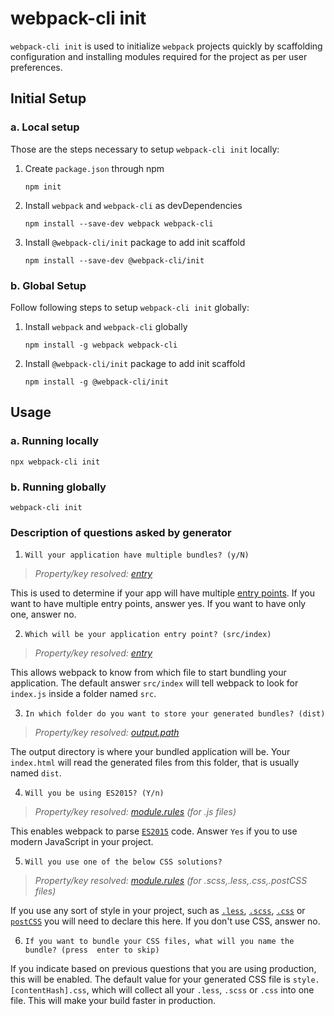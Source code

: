 # webpack-cli init

`webpack-cli init` is used to initialize `webpack` projects quickly by scaffolding configuration and installing modules required for the project as per user preferences.

## Initial Setup

### a. Local setup

Those are the steps necessary to setup `webpack-cli init` locally:

1. Create `package.json` through npm

	```shell
	npm init
	```

2. Install `webpack` and `webpack-cli` as devDependencies

	```shell
    npm install --save-dev webpack webpack-cli
    ```

3. Install `@webpack-cli/init` package to add init scaffold

	```shell
    npm install --save-dev @webpack-cli/init
    ```
	
### b. Global Setup

Follow following steps to setup `webpack-cli init` globally:
1. Install `webpack` and `webpack-cli` globally
	```shell
	npm install -g webpack webpack-cli
	```
	
2. Install `@webpack-cli/init` package to add init scaffold
	```shell
	npm install -g @webpack-cli/init
	```
    
## Usage

### a. Running locally

```shell
npx webpack-cli init
```

### b. Running globally

```shell
webpack-cli init
```

### Description of questions asked by generator

1. `Will your application have multiple bundles? (y/N)`

> *Property/key resolved: [entry](https://webpack.js.org/configuration/entry-context/#entry)*

This is used to determine if your app will have multiple [entry points](https://webpack.js.org/configuration/entry-context/#entry).
If you want to have multiple entry points, answer yes. If you want to have only one, answer no.

2. `Which will be your application entry point? (src/index)`

> *Property/key resolved: [entry](https://webpack.js.org/configuration/entry-context/#entry)*

This allows webpack to know from which file to start bundling your application. The default answer `src/index` will tell webpack to look for `index.js` inside a folder named `src`. 

3. `In which folder do you want to store your generated bundles? (dist)`

> *Property/key resolved: [output.path](https://webpack.js.org/configuration/output/#output-path)*

The output directory is where your bundled application will be. Your `index.html` will read the generated files from this folder, that is usually named `dist`.

4. `Will you be using ES2015? (Y/n)`

> *Property/key resolved: [module.rules](https://webpack.js.org/configuration/module/#module-rules) (for .js files)*

This enables webpack to parse [`ES2015`](https://babeljs.io/learn-es2015/) code. Answer `Yes` if you to use modern JavaScript in your project. 

5. `Will you use one of the below CSS solutions?`

> *Property/key resolved: [module.rules](https://webpack.js.org/configuration/module/#module-rules) (for .scss,.less,.css,.postCSS files)*

If you use any sort of style in your project, such as [`.less`](http://lesscss.org/), [`.scss`](http://sass-lang.com/),  [`.css`](https://developer.mozilla.org/en-US/docs/Web/CSS) or [`postCSS`](http://postcss.org/) you will need to declare this here. If you don't use CSS, answer no.

6. `If you want to bundle your CSS files, what will you name the bundle? (press 
enter to skip)`

If you indicate based on previous questions that you are using production, this will be enabled. The default value for your generated CSS file is `style.[contentHash].css`, which will collect all your `.less`, `.scss` or `.css` into one file. This will make your build faster in production.
